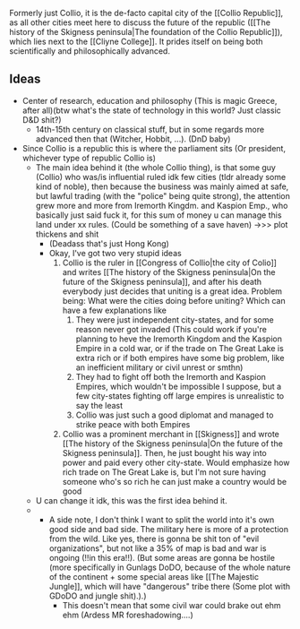 Formerly just Collio, it is the de-facto capital city of the [[Collio Republic]], as all other cities meet here to discuss the future of the republic ([[The history of the Skigness peninsula|The foundation of the Collio Republic]]), which lies next to the [[Cliyne College]]. It prides itself on being both scientifically and philosophically advanced.
## Ideas
- Center of research, education and philosophy (This is magic Greece, after all)(btw what's the state of technology in this world? Just classic D&D shit?)
	- 14th-15th century on classical stuff, but in some regards more advanced then that (Witcher, Hobbit, ...). (DnD baby)
- Since Collio is a republic this is where the parliament sits (Or president, whichever type of republic Collio is)
	- The main idea behind it (the whole Collio thing), is that some guy (Collio) who was/is influential ruled idk few cities (tldr already some kind of noble), then because the business was mainly aimed at safe, but lawful trading (with the "police" being quite strong), the attention grew more and more from Iremorth Kingdm. and Kaspion Emp., who basically just said fuck it, for this sum of money u can manage this land under xx rules. (Could be something of a save haven) ->>> plot thickens and shit
		- (Deadass that's just Hong Kong)
		- Okay, I've got two very stupid ideas
			 1. Collio is the ruler in [[Congress of Collio|the city of Colio]] and writes [[The history of the Skigness peninsula|On the future of the Skigness peninsula]], and after his death everybody just decides that uniting is a great idea. Problem being: What were the cities doing before uniting? Which can have a few explanations like
				 1. They were just independent city-states, and for some reason never got invaded (This could work if you're planning to heve the Iremorth Kingdom and the Kaspion Empire in a cold war, or if the trade on The Great Lake is extra rich or if both empires have some big problem, like an inefficient military or civil unrest or smthn)
				 2. They had to fight off both the Iremorth and Kaspion Empires, which wouldn't be impossible I suppose, but a few city-states fighting off large empires is unrealistic to say the least
				 3. Collio was just such a good diplomat and managed to strike peace with both Empires
			2.  Collio was a prominent merchant in [[Skigness]] and wrote [[The history of the Skigness peninsula|On the future of the Skigness peninsula]]. Then, he just bought his way into power and paid every other city-state. Would emphasize how rich trade on The Great Lake is, but I'm not sure having someone who's so rich he can just make a country would be good
	- U can change it idk, this was the first idea behind it.
	- + A side note, I don't think I want to split the world into it's own good side and bad side. The military here is more of a protection from the wild. Like yes, there is gonna be shit ton of "evil organizations", but not like a 35% of map is bad and war is ongoing (!!in this era!!). (But some areas are gonna be hostile (more specifically in Gunlags DoDO, because of the whole nature of the continent + some special areas like [[The Majestic Jungle]], which will have "dangerous" tribe there (Some plot with GDoDO and jungle shit).).)
		- This doesn't mean that some civil war could brake out ehm ehm (Ardess MR foreshadowing....)